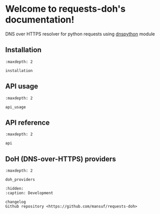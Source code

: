 # Welcome to requests-doh's documentation!

DNS over HTTPS resolver for python requests using [dnspython](https://github.com/rthalley/dnspython) module

## Installation

```{toctree}
:maxdepth: 2

installation
```

## API usage

```{toctree}
:maxdepth: 2

api_usage
```

## API reference

```{toctree}
:maxdepth: 2

api
```

## DoH (DNS-over-HTTPS) providers

```{toctree}
:maxdepth: 2

doh_providers
```

```{toctree}
:hidden:
:caption: Development

changelog
Github repository <https://github.com/mansuf/requests-doh>
```